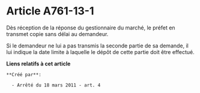 # Article A761-13-1

Dès réception de la réponse du gestionnaire du marché, le préfet en transmet copie sans délai au demandeur. 

Si le demandeur ne lui a pas transmis la seconde partie de sa demande, il lui indique la date limite à laquelle le dépôt de
cette partie doit être effectué.

**Liens relatifs à cet article**

	**Créé par**:

	  - Arrêté du 18 mars 2011 - art. 4
